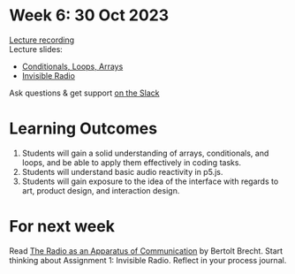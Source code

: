 # Week 6: 30 Oct 2023

[Lecture recording](https://ual.cloud.panopto.eu/Panopto/Pages/Viewer.aspx?id=1323fb1a-555d-414c-8bee-b08500de4b87)  
Lecture slides:

- [Conditionals, Loops, Arrays](<Conditionals, Loops, Arrays.pdf>)
- [Invisible Radio](https://moodle.arts.ac.uk/pluginfile.php/1726664/mod_resource/content/1/Invisible%20Radio.pdf)

Ask questions & get support [on the Slack](https://ual-cci.slack.com/)

# Learning Outcomes

1. Students will gain a solid understanding of arrays, conditionals, and loops, and be able to apply them effectively in coding tasks.
1. Students will understand basic audio reactivity in p5.js.
1. Students will gain exposure to the idea of the interface with regards to art, product design, and interaction design.

# For next week

Read [The Radio as an Apparatus of Communication](Bertolt_Brecht_The_Radio_as_an_Apparatus_of_Communication.pdf) by Bertolt Brecht.
Start thinking about Assignment 1: Invisible Radio.
Reflect in your process journal.
